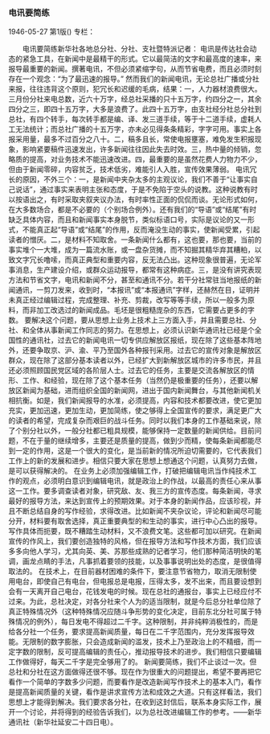 ### 电讯要简练

1946-05-27
第1版()
专栏：

　　电讯要简练新华社各地总分社、分社、支社暨特派记者：
    电讯是传达社会动态的紧急工具，在新闻中是最精干的形式。它以最简洁的文字和最高度的速率，来报导最重要的新闻。撰著电讯，不但必须紧缩字句，从而节省电费，而且必须时刻存在一个观念：“为了最迅速的报导。”
    然而我们的新闻电讯，无论总社广播或分社来报，往往违背这个原则，犯冗长和迟缓的毛病，结果：一，人力器材浪费很大。三月份分社来电总数，近六十万字，经总社采播的只十五万字，约四分之一，其余四分之三，即四十五万字，大多是浪费了。此四十五万字，由支社经分社总分社到总社，有四个转手，每次转手都是编、译、发三道手续，等于十二道手续，虚耗人工无法统计；而总社广播的十五万字，亦未必见得条条精彩，字字可用。事实上各报采用量，最多不过百分之八十。二，稿多且长，常使电报壅塞，难免发生积报现象，影响紧要稿件迅速发出，许多新闻往往因此失去时效。三，热中量的倾销，忽略质的提高，对业务技术不能迅速改进。四，最重要的是虽然花费人力物力不少，但由于新闻零碎，内容贫乏，技术低劣，难能引人入胜，宣传效果薄弱。
    电讯冗长的原因，不外三个：一，是新闻中夹杂太多的主观议论，我们不善于“让事实自己说话”，通过事实来表明主张和态度，于是不免陷于空头的说教。这种说教有时以按语出之，有时采取夹叙夹议办法，有时率性正面的侃侃而谈。无论形式如何，在大多数场合，都是不必要的（个别场合例外）。还有我们的“导语”或“结尾”有时缺乏具体内容，而且和新闻事实本身脱节，类似标语口号，实际是议论的又一形式，不能真正起“导语”或“结尾”的作用，反而淹没生动的事实，使新闻受累，引起读者的憎厌。二，是材料不知取舍。一条新闻什么都有，这也要，那也要，当前的事实堆个一大堆，成为一篇流水账，或一盘杂货摊，而不知掘其精华弃其糟粕，以致文字冗长噜嗦，而真正典型和重要内容，反无法凸出。这种现象很普遍，无论军事消息，生产建设介绍，或群众运动报导，都常有这种病症。三，是没有讲究表现方法和节省文字，电讯和新闻不分，甚至和通讯不分。若干分社常驻当地报纸的新闻通讯，一剪刀发来，收到时，“本报讯”或“本报通讯”字样，还赫然在目，证明并未真正经过编辑过程，完成整理、补充、剪裁，改写等等手续，所以一般多为原料，而非加工改选过的新闻成品。毛坯是很粗糙庞杂的东西，它需要占更多的字数。
    要解决这个问题，要从思想上业务上技术上三方面入手，并且需要总社、分社、和全体从事新闻工作同志的努力。在思想上，必须认识新华通讯社已经是个全国性的通讯社，过去它的新闻电讯一切专供应解放区报纸，现在除了这些基本阵地外，还要争取京、沪、渝、平乃至国外各种报刊采用。过去它的宣传对象是解放区群众，现在除了这部分基本读者以外，已经扩大到新解放区城市的许多市民，并且还必须照顾国民党区域的各阶层人士。过去它的任务，主要是交流各解放区的情形、工作、和经验，现在除了这个基本任务（当然仍是极重要的任务），还要以解放区新闻为基础，进而组织全国的新闻网，进出于国内新闻舞台，与其他新闻机关相抗衡。如是，我们新闻报导的水准，必须提高，内容和技术都要改进，使它更加充实，更加迅速，更加生动，更加简练，使之够得上全国宣传的要求，满足更广大的读者的希望，完成复杂而艰巨的战斗任务。同时以我们本身的工作基础来说，除了个别分社以外，一般分社都已粗具规模，能够保持一定数量的新闻供给。目前问题，不在于量的继续增多，主要还是质量的提高，做到少而精，使每条新闻都能尽到一定的作用，这是一个很大的变化，是当前新的情况所迫切需要的，它代表我们工作上的新的发展和进步。相信只要大家在思想上想通这个问题，认真努力去做，是可以获得解决的。
    在业务上必须加强编辑工作，打破把编辑电讯当作纯技术工作的观点，必须明白意识到编辑电讯，就是政治上的作战，以最高的责任心来从事这一工作。要多调查读者对象，研究敌、友、我三方的宣传态度。每条新闻，寻求最好的报导方法，来达到宣传上的预期效果。对于本身的新闻作品，应该珍视，并且不断总结自身的写作经验，求得改进。比如新闻不夹杂议论，评论和新闻尽可能分开，材料要有取舍选择，真正重要典型的和生动的事实，进行中心凸出的报导。写作具体而扼要，既不糟踏生动材料，又不浪费文笔。这些都可加以研究。在新闻宣传的作风上，我们要创造独特的风格，但在报导方法和写作技术方面，我们应该多多向他人学习，尤其向英、美、苏那些成熟的记者学习，他们那种简洁明快的笔调，画龙点睛的手法，凡事抓着要领的技能，以及事事说明出处的态度，是很值得取法的。
    在技术上，在目前器材困难的条件下，要注意节省物力，取消无限制使用电台，即使自己有电台，但电报总是电报，压得太多，发不出来，而且要设想到会有一天离开自己电台，花钱发电的时候。现在总社的通报台，事实上已经应付不过来。为此，总社决定，对各分社来个人为的适当限制，就是今后总分社单位除了真正特殊情况外（这种特殊情况应随斗争形势的变化决定，目前东北分社可属于特殊情况的例外），每日发电不得超过二千字。这种限制，并非纯粹消极性的，而是给各分社一个任务，要求提高新闻质量，每日在二千字范围内，充分发挥报导效能。无限制的数字膨胀，只会造成新闻的滥发，技术上乃至政治上的不精细，而一定字数的限制，反可提高编辑的责任心，推动报导技术的进步。我们相信只要编辑工作做得好，每天二千字是完全够用了的。
    新闻要简练，我们不止谈过一次。但总社和分社在这方面做得还很不够。现在作为很重大的问题提出，希望不要再把它看作一个简单的字数多少问题，而要看作是改造新闻写作技术上的基本入门，看作是提高新闻质量的关键，看作是讲求宣传方法和成效之大道。只有这样看法，我们思想上才能得到解决。我们要求各分社，在收到这封信后，联系本身实际工作，展开一个讨论，并将得到的经验告诉我们，以为总社改进编辑工作的参考。——新华通讯社（新华社延安二十四日电）。
